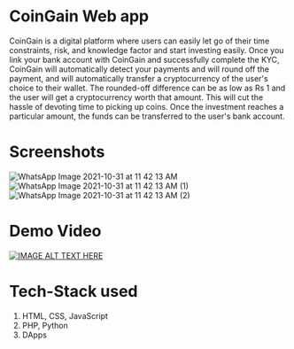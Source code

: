 # CoinGain Web app

CoinGain is a digital platform where users can easily let go of their time constraints, risk, and knowledge factor and start investing easily. Once you link your bank account with CoinGain and successfully complete the KYC, CoinGain will automatically detect your payments and will round off the payment, and will automatically transfer a cryptocurrency of the user's choice to their wallet. The rounded-off difference can be as low as Rs 1 and the user will get a cryptocurrency worth that amount. This will cut the hassle of devoting time to picking up coins. Once the investment reaches a particular amount, the funds can be transferred to the user's bank account.

# Screenshots
![WhatsApp Image 2021-10-31 at 11 42 13 AM](https://user-images.githubusercontent.com/86097511/139571633-37c92c7c-599b-4067-bcf9-8dd305457052.jpeg)
![WhatsApp Image 2021-10-31 at 11 42 13 AM (1)](https://user-images.githubusercontent.com/86097511/139571642-57657327-b27e-4d8e-81da-8ec9576540e1.jpeg)
![WhatsApp Image 2021-10-31 at 11 42 13 AM (2)](https://user-images.githubusercontent.com/86097511/139571655-8cb9ab79-87f8-4c42-b467-86d0cf694df9.jpeg)

# Demo Video
[![IMAGE ALT TEXT HERE](https://img.youtube.com/vi/m7Vcy6e_qrQ/0.jpg)](https://www.youtube.com/watch?v=m7Vcy6e_qrQ)

# Tech-Stack used
1. HTML, CSS, JavaScript
2. PHP, Python
3. DApps

